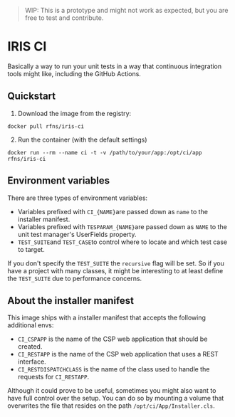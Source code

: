 > WIP: This is a prototype and might not work as expected, but you are free to test and contribute.

# IRIS CI

Basically a way to run your unit tests in a way that continuous integration tools might like, including the GitHub Actions.

## Quickstart

1. Download the image from the registry:

```
docker pull rfns/iris-ci
```

2. Run the container (with the default settings)

```
docker run --rm --name ci -t -v /path/to/your/app:/opt/ci/app rfns/iris-ci
```

## Environment variables

There are three types of environment variables:

* Variables prefixed with `CI_{NAME}`are passed down as `name` to the installer manifest.
* Variables prefixed with `TESPARAM_{NAME}`are passed down as `NAME` to the unit test manager's UserFields property.
* `TEST_SUITE`and `TEST_CASE`to control where to locate and which test case to target.

If you don't specify the `TEST_SUITE` the `recursive` flag will be set.
So if you have a project with many classes, it might be interesting to at least define the `TEST_SUITE` due to performance concerns.


## About the installer manifest

This image ships with a installer manifest that accepts the following additional envs:

* `CI_CSPAPP` is the name of the CSP web application that should be created.
* `CI_RESTAPP` is the name of the CSP web application that uses a REST interface.
* `CI_RESTDISPATCHCLASS` is the name of the class used to handle the requests for `CI_RESTAPP`.

Although it could prove to be useful, sometimes you might also want to have full control over the setup.
You can do so by mounting a volume that overwrites the file that resides on the path `/opt/ci/App/Installer.cls`.

